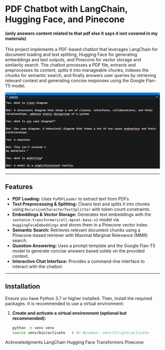 # PDF Chatbot with LangChain, Hugging Face, and Pinecone
#### (only answers content related to that pdf else it says it isnt covered in my materials) 
This project implements a PDF-based chatbot  that leverages LangChain for document loading and text splitting, Hugging Face for generating embeddings and text outputs, and Pinecone for vector storage and similarity search. The chatbot processes a PDF file, extracts and preprocesses its content, splits it into manageable chunks, indexes the chunks for semantic search, and finally answers user queries by retrieving relevant context and generating concise responses using the Google Flan-T5 model.

![Chatbot Flow Diagram](ref1.png)


---

## Features

- **PDF Loading:** Uses `PyPDFLoader` to extract text from PDFs.
- **Text Preprocessing & Splitting:** Cleans text and splits it into chunks using `RecursiveCharacterTextSplitter` with token count constraints.
- **Embeddings & Vector Storage:** Generates text embeddings with the `sentence-transformers/all-mpnet-base-v2` model via `HuggingFaceEmbeddings` and stores them in a Pinecone vector index.
- **Semantic Search:** Retrieves relevant document chunks using a Pinecone-based retriever with Maximal Marginal Relevance (MMR) search.
- **Question Answering:** Uses a prompt template and the Google Flan-T5 model to generate concise answers based solely on the provided context.
- **Interactive Chat Interface:** Provides a command-line interface to interact with the chatbot.

---

## Installation

Ensure you have Python 3.7 or higher installed. Then, install the required packages. It is recommended to use a virtual environment:

1. **Create and activate a virtual environment (optional but recommended):**

   ```bash
   python -m venv venv
   source venv/bin/activate   # On Windows: venv\Scripts\activate
Acknowledgments
LangChain
Hugging Face Transformers
Pinecone
